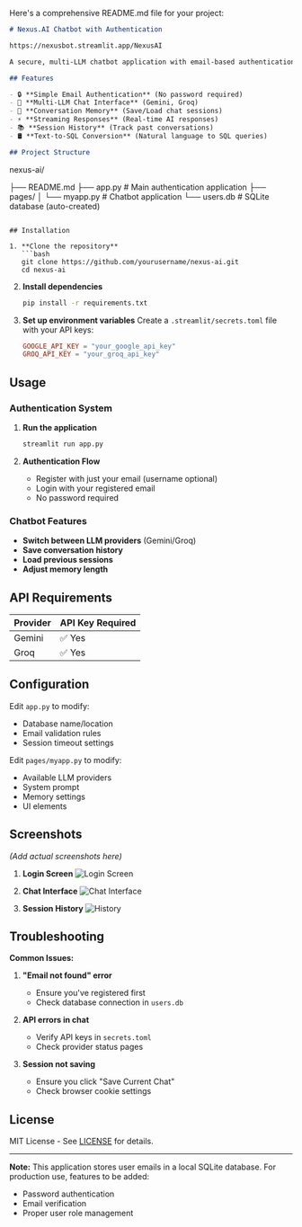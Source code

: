 Here's a comprehensive README.md file for your project:

```markdown
# Nexus.AI Chatbot with Authentication

https://nexusbot.streamlit.app/NexusAI 

A secure, multi-LLM chatbot application with email-based authentication and conversation history.

## Features

- 🔒 **Simple Email Authentication** (No password required)
- 💬 **Multi-LLM Chat Interface** (Gemini, Groq)
- 🧠 **Conversation Memory** (Save/Load chat sessions)
- ⚡ **Streaming Responses** (Real-time AI responses)
- 📚 **Session History** (Track past conversations)
- 🛢️ **Text-to-SQL Conversion** (Natural language to SQL queries)

## Project Structure

```
nexus-ai/

├── README.md
├── app.py               # Main authentication application
├── pages/
│   └── myapp.py         # Chatbot application
└── users.db             # SQLite database (auto-created)
```

## Installation

1. **Clone the repository**
   ```bash
   git clone https://github.com/yourusername/nexus-ai.git
   cd nexus-ai
   ```

2. **Install dependencies**
   ```bash
   pip install -r requirements.txt
   ```

3. **Set up environment variables**
   Create a `.streamlit/secrets.toml` file with your API keys:
   ```toml
   GOOGLE_API_KEY = "your_google_api_key"
   GROQ_API_KEY = "your_groq_api_key"
   ```

## Usage

### Authentication System

1. **Run the application**
   ```bash
   streamlit run app.py
   ```

2. **Authentication Flow**
   - Register with just your email (username optional)
   - Login with your registered email
   - No password required

### Chatbot Features

- **Switch between LLM providers** (Gemini/Groq)
- **Save conversation history**
- **Load previous sessions**
- **Adjust memory length**

## API Requirements

| Provider | API Key Required |
|----------|------------------|
| Gemini   | ✅ Yes           |
| Groq     | ✅ Yes           |

## Configuration

Edit `app.py` to modify:
- Database name/location
- Email validation rules
- Session timeout settings

Edit `pages/myapp.py` to modify:
- Available LLM providers
- System prompt
- Memory settings
- UI elements

## Screenshots

*(Add actual screenshots here)*

1. **Login Screen**
   ![Login Screen](screenshots/login.png)

2. **Chat Interface**
   ![Chat Interface](screenshots/chat.png)

3. **Session History**
   ![History](screenshots/history.png)

## Troubleshooting

**Common Issues:**

1. **"Email not found" error**
   - Ensure you've registered first
   - Check database connection in `users.db`

2. **API errors in chat**
   - Verify API keys in `secrets.toml`
   - Check provider status pages

3. **Session not saving**
   - Ensure you click "Save Current Chat"
   - Check browser cookie settings

## License

MIT License - See [LICENSE](LICENSE) for details.

---

**Note:** This application stores user emails in a local SQLite database. For production use, features to be added:
- Password authentication
- Email verification
- Proper user role management
```



